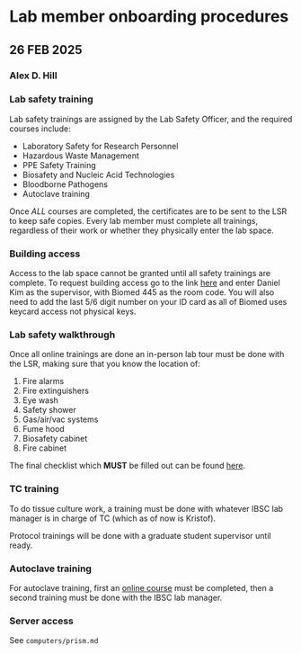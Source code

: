 # Lab member onboarding procedures
## 26 FEB 2025
### Alex D. Hill

### Lab safety training

Lab safety trainings are assigned by the Lab Safety Officer, and the required courses include:

 - Laboratory Safety for Research Personnel
 - Hazardous Waste Management
 - PPE Safety Training
 - Biosafety and Nucleic Acid Technologies
 - Bloodborne Pathogens
 - Autoclave training
 
Once *ALL* courses are completed, the certificates are to be sent to the LSR to keep safe copies. Every lab member must complete all trainings, regardless of their work or whether they physically enter the lab space.

### Building access

Access to the lab space cannot be granted until all safety trainings are complete. To request building access go to the link [here](https://toolkit.science.ucsc.edu/facilities-management/building-access-security/#doc1) and enter Daniel Kim as the supervisor, with Biomed 445 as the room code. You will also need to add the last 5/6 digit number on your ID card as all of Biomed uses keycard access not physical keys. 

### Lab safety walkthrough

Once all online trainings are done an in-person lab tour must be done with the LSR, making sure that you know the location of:
 1. Fire alarms
 2. Fire extinguishers
 3. Eye wash
 4. Safety shower
 5. Gas/air/vac systems
 6. Fume hood
 7. Biosafety cabinet
 8. Fire cabinet

The final checklist which **MUST** be filled out can be found [here](https://ehs.ucsc.edu/programs/research-safety/documents/lab-training-checklist-091812.doc).

### TC training

To do tissue culture work, a training must be done with whatever IBSC lab manager is in charge of TC (which as of now is Kristof).

Protocol trainings will be done with a graduate student supervisor until ready.

### Autoclave training

For autoclave training, first an [online course](https://uc.sumtotal.host/Core/pillarRedirect?relyingParty=LM&url=core%2Factivitydetails%2FViewActivityDetails%3FActivityId%3D509738%26UserMode%3D0) must be completed, then a second training must be done with the IBSC lab manager.

### Server access
See `computers/prism.md`
